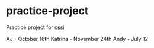 # practice-project
Practice project for cssi

AJ - October 16th
Katrina - November 24th
Andy - July 12

